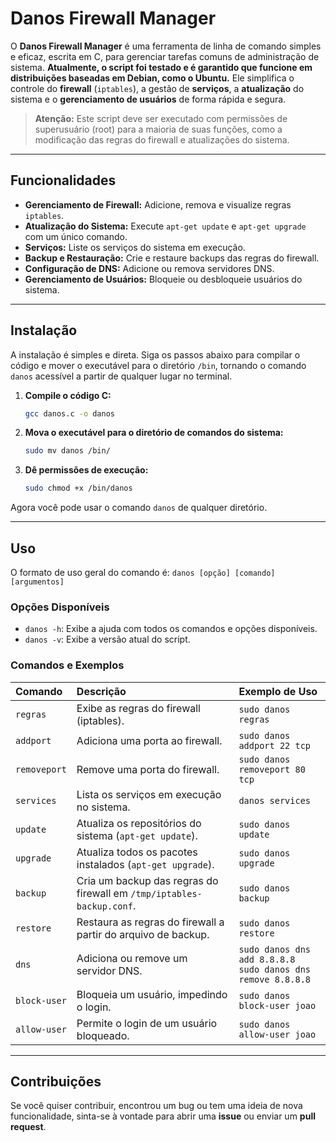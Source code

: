 # Danos Firewall Manager

O **Danos Firewall Manager** é uma ferramenta de linha de comando simples e eficaz, escrita em C, para gerenciar tarefas comuns de administração de sistema. **Atualmente, o script foi testado e é garantido que funcione em distribuições baseadas em Debian, como o Ubuntu.** Ele simplifica o controle do **firewall** (`iptables`), a gestão de **serviços**, a **atualização** do sistema e o **gerenciamento de usuários** de forma rápida e segura.

> **Atenção:** Este script deve ser executado com permissões de superusuário (root) para a maioria de suas funções, como a modificação das regras do firewall e atualizações do sistema.

---

## Funcionalidades

- **Gerenciamento de Firewall:** Adicione, remova e visualize regras `iptables`.
- **Atualização do Sistema:** Execute `apt-get update` e `apt-get upgrade` com um único comando.
- **Serviços:** Liste os serviços do sistema em execução.
- **Backup e Restauração:** Crie e restaure backups das regras do firewall.
- **Configuração de DNS:** Adicione ou remova servidores DNS.
- **Gerenciamento de Usuários:** Bloqueie ou desbloqueie usuários do sistema.

---

## Instalação

A instalação é simples e direta. Siga os passos abaixo para compilar o código e mover o executável para o diretório `/bin`, tornando o comando `danos` acessível a partir de qualquer lugar no terminal.

1.  **Compile o código C:**
    ```bash
    gcc danos.c -o danos
    ```
2.  **Mova o executável para o diretório de comandos do sistema:**
    ```bash
    sudo mv danos /bin/
    ```
3.  **Dê permissões de execução:**
    ```bash
    sudo chmod +x /bin/danos
    ```
Agora você pode usar o comando `danos` de qualquer diretório.

---

## Uso

O formato de uso geral do comando é:
`danos [opção] [comando] [argumentos]`

### Opções Disponíveis

-   `danos -h`: Exibe a ajuda com todos os comandos e opções disponíveis.
-   `danos -v`: Exibe a versão atual do script.

### Comandos e Exemplos

| Comando | Descrição | Exemplo de Uso |
| :--- | :--- | :--- |
| `regras` | Exibe as regras do firewall (iptables). | `sudo danos regras` |
| `addport` | Adiciona uma porta ao firewall. | `sudo danos addport 22 tcp` |
| `removeport` | Remove uma porta do firewall. | `sudo danos removeport 80 tcp` |
| `services` | Lista os serviços em execução no sistema. | `danos services` |
| `update` | Atualiza os repositórios do sistema (`apt-get update`). | `sudo danos update` |
| `upgrade` | Atualiza todos os pacotes instalados (`apt-get upgrade`). | `sudo danos upgrade` |
| `backup` | Cria um backup das regras do firewall em `/tmp/iptables-backup.conf`. | `sudo danos backup` |
| `restore` | Restaura as regras do firewall a partir do arquivo de backup. | `sudo danos restore` |
| `dns` | Adiciona ou remove um servidor DNS. | `sudo danos dns add 8.8.8.8`<br>`sudo danos dns remove 8.8.8.8`|
| `block-user` | Bloqueia um usuário, impedindo o login. | `sudo danos block-user joao` |
| `allow-user` | Permite o login de um usuário bloqueado. | `sudo danos allow-user joao` |

---

## Contribuições

Se você quiser contribuir, encontrou um bug ou tem uma ideia de nova funcionalidade, sinta-se à vontade para abrir uma **issue** ou enviar um **pull request**.
